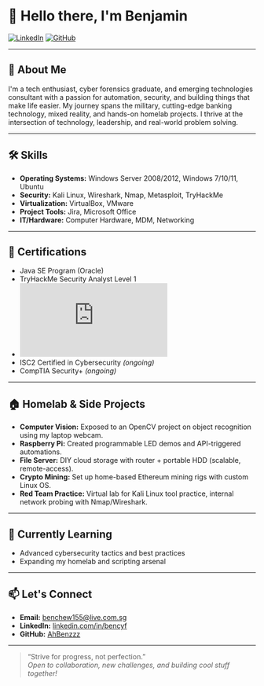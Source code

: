 # 👋 Hello there, I'm Benjamin

[![LinkedIn](https://img.shields.io/badge/-LinkedIn-blue?logo=linkedin&style=flat-square)](https://www.linkedin.com/in/bencyf/)
[![GitHub](https://img.shields.io/badge/-GitHub-black?logo=github&style=flat-square)](https://github.com/AhBenzzz)

---

## 🚀 About Me

I'm a tech enthusiast, cyber forensics graduate, and emerging technologies consultant with a passion for automation, security, and building things that make life easier. My journey spans the military, cutting-edge banking technology, mixed reality, and hands-on homelab projects. I thrive at the intersection of technology, leadership, and real-world problem solving.

---

## 🛠️ Skills

- **Operating Systems:** Windows Server 2008/2012, Windows 7/10/11, Ubuntu
- **Security:** Kali Linux, Wireshark, Nmap, Metasploit, TryHackMe
- **Virtualization:** VirtualBox, VMware
- **Project Tools:** Jira, Microsoft Office
- **IT/Hardware:** Computer Hardware, MDM, Networking

---

## 📜 Certifications

- Java SE Program (Oracle)
- TryHackMe Security Analyst Level 1
- <iframe src="https://tryhackme.com/api/v2/badges/public-profile?userPublicId=5377963" style='border:none;'></iframe>
- ISC2 Certified in Cybersecurity *(ongoing)*
- CompTIA Security+ *(ongoing)*

---

## 🏠 Homelab & Side Projects

- **Computer Vision:** Exposed to an OpenCV project on object recognition using my laptop webcam.
- **Raspberry Pi:** Created programmable LED demos and API-triggered automations.
- **File Server:** DIY cloud storage with router + portable HDD (scalable, remote-access).
- **Crypto Mining:** Set up home-based Ethereum mining rigs with custom Linux OS.
- **Red Team Practice:** Virtual lab for Kali Linux tool practice, internal network probing with Nmap/Wireshark.

---

## 🌱 Currently Learning

- Advanced cybersecurity tactics and best practices
- Expanding my homelab and scripting arsenal

---

## 📫 Let's Connect

- **Email:** benchew155@live.com.sg
- **LinkedIn:** [linkedin.com/in/bencyf](https://www.linkedin.com/in/bencyf/)
- **GitHub:** [AhBenzzz](https://github.com/AhBenzzz)

---

> “Strive for progress, not perfection.”  
> *Open to collaboration, new challenges, and building cool stuff together!*
